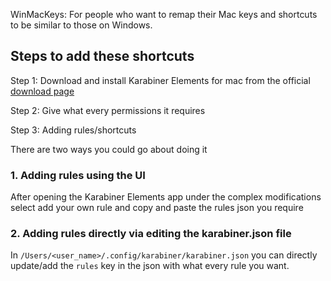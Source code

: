 WinMacKeys: For people who want to remap their Mac keys and shortcuts to be similar to those on Windows.


## Steps to add these shortcuts


Step 1: Download and install Karabiner Elements for mac from the official [download page](https://karabiner-elements.pqrs.org/)

Step 2: Give what every permissions it requires

Step 3: Adding rules/shortcuts

There are two ways you could go about doing it 

### 1. Adding rules using the UI 
After opening the Karabiner Elements app under the complex modifications select add your own rule and copy and paste the rules json you require

 
### 2. Adding rules directly via editing the karabiner.json file

In `/Users/<user_name>/.config/karabiner/karabiner.json` you can directly update/add the `rules` key in the json with what every rule you want. 
